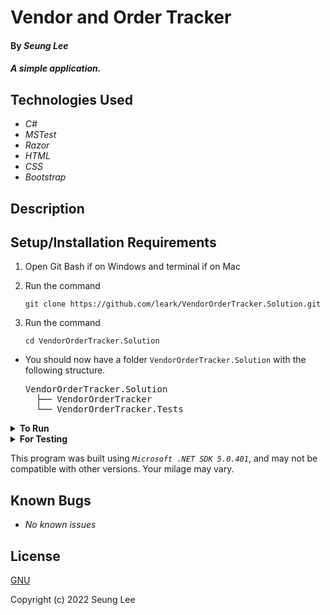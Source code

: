 # Vendor and Order Tracker

#### By _Seung Lee_

#### _A simple application._

## Technologies Used

* _C#_
* _MSTest_
* _Razor_
* _HTML_
* _CSS_
* _Bootstrap_

## Description



## Setup/Installation Requirements

1. Open Git Bash if on Windows and terminal if on Mac
2. Run the command

    ``git clone https://github.com/leark/VendorOrderTracker.Solution.git``

3. Run the command

    ``cd VendorOrderTracker.Solution``

* You should now have a folder `VendorOrderTracker.Solution` with the following structure.
    <pre>VendorOrderTracker.Solution
    ├── VendorOrderTracker
    └── VendorOrderTracker.Tests</pre>

<details>
<summary><strong>To Run</strong></summary>
Navigate to  
   <pre>VendorOrderTracker.Solution
   ├── <strong>VendorOrderTracker</strong>
   └── VendorOrderTracker.Tests</pre>

Run the following command in the console

  ``dotnet build``

Then run the following command in the console

  ``dotnet run``

</details>

<details>
<summary><strong>For Testing</strong></summary>
Navigate to  
    <pre>VendorOrderTracker.Solution
    ├── VendorOrderTracker
    └── <strong>VendorOrderTracker.Tests</strong></pre>

Run the following command in the console

  ``dotnet restore``

Then run the following command in the console

  ``dotnet test``

</details>

This program was built using _`Microsoft .NET SDK 5.0.401`_, and may not be compatible with other versions. Your milage may vary.

## Known Bugs

* _No known issues_

## License

[GNU](/LICENSE)

Copyright (c) 2022 Seung Lee